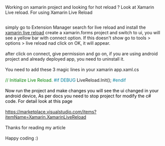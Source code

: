 <p>Working on xamarin project and looking for hot reload ? Look at Xamarin Live reload. For using Xamarin Live Reload<div><br />
</div><div>simply go to Extension Manager search for live reload and install the <a href="https://marketplace.visualstudio.com/items?itemName=Xamarin.XamarinLiveReload">xamarin live reload</a> create a xamarin.forms project and switch to ui, you will see a yellow bar with connect option. If this doesn't show go to tools > options > live reload nad click on OK, it will appear.</div><div><br />
</div><div>after click on connect, give permission and go on, if you are using android project and already deployed app, you need to uninstall it.</div><div><br />
</div><div>You need to add these 3 magic lines in your xamarin app.xaml.cs</div><div><br />
</div><div><span style="font-family: Consolas, Menlo, Monaco, "Lucida Console", "Liberation Mono", "DejaVu Sans Mono", "Bitstream Vera Sans Mono", "Courier New", monospace, sans-serif; font-size: 14px; white-space: pre; background-color: rgb(249, 249, 249);">        </span><span class="hljs-comment" style="box-sizing: inherit; color: green; font-family: Consolas, Menlo, Monaco, "Lucida Console", "Liberation Mono", "DejaVu Sans Mono", "Bitstream Vera Sans Mono", "Courier New", monospace, sans-serif; font-size: 14px; white-space: pre;">// Initialize Live Reload.</span><span style="font-family: Consolas, Menlo, Monaco, "Lucida Console", "Liberation Mono", "DejaVu Sans Mono", "Bitstream Vera Sans Mono", "Courier New", monospace, sans-serif; font-size: 14px; white-space: pre; background-color: rgb(249, 249, 249);">
        </span><span class="hljs-meta" style="box-sizing: inherit; color: rgb(0, 125, 154); font-family: Consolas, Menlo, Monaco, "Lucida Console", "Liberation Mono", "DejaVu Sans Mono", "Bitstream Vera Sans Mono", "Courier New", monospace, sans-serif; font-size: 14px; white-space: pre;">#<span class="hljs-meta-keyword" style="box-sizing: inherit;">if</span> DEBUG</span><span style="font-family: Consolas, Menlo, Monaco, "Lucida Console", "Liberation Mono", "DejaVu Sans Mono", "Bitstream Vera Sans Mono", "Courier New", monospace, sans-serif; font-size: 14px; white-space: pre; background-color: rgb(249, 249, 249);">
        LiveReload.Init();
        </span><span class="hljs-meta" style="box-sizing: inherit; color: rgb(0, 125, 154); font-family: Consolas, Menlo, Monaco, "Lucida Console", "Liberation Mono", "DejaVu Sans Mono", "Bitstream Vera Sans Mono", "Courier New", monospace, sans-serif; font-size: 14px; white-space: pre;">#<span class="hljs-meta-keyword" style="box-sizing: inherit;">endif</span></span></div><div><br />
</div><div><span class="hljs-meta" style="box-sizing: inherit; color: rgb(0, 125, 154); font-family: Consolas, Menlo, Monaco, "Lucida Console", "Liberation Mono", "DejaVu Sans Mono", "Bitstream Vera Sans Mono", "Courier New", monospace, sans-serif; font-size: 14px; white-space: pre;"><span class="hljs-meta-keyword" style="box-sizing: inherit;"><span style="color: rgb(0, 0, 0); font-family: "Times New Roman"; font-size: medium; white-space: normal;">Now run the project and make changes you will see the ui changed in your android device, As per docs you need to stop project for modify the c# code. For detail look at this page</span></span></span></div><div><br />
</div><div><span class="hljs-meta" style="box-sizing: inherit;"><span class="hljs-meta-keyword" style="box-sizing: inherit;"><a href="https://docs.microsoft.com/en-us/xamarin/xamarin-forms/xaml/live-reload">https://marketplace.visualstudio.com/items?itemName=Xamarin.XamarinLiveReload</a></span></span></div><div><span class="hljs-meta" style="box-sizing: inherit; color: rgb(0, 125, 154); font-family: Consolas, Menlo, Monaco, "Lucida Console", "Liberation Mono", "DejaVu Sans Mono", "Bitstream Vera Sans Mono", "Courier New", monospace, sans-serif; font-size: 14px; white-space: pre;"><span class="hljs-meta-keyword" style="box-sizing: inherit;"><br />
</span></span></div><div>Thanks for reading my article </div><div><br />
</div><div>Happy coding :)</div></p>
